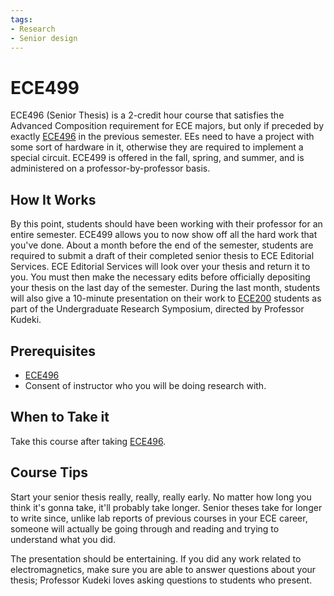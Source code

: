 ```yaml
---
tags:
- Research
- Senior design
---
```

# ECE499

ECE496 (Senior Thesis) is a 2-credit hour course that satisfies the Advanced Composition requirement for ECE majors, but only if preceded by exactly [ECE496](ECE496.md) in the previous semester. EEs need to have a project with some sort of hardware in it, otherwise they are required to implement a special circuit. ECE499 is offered in the fall, spring, and summer, and is administered on a professor-by-professor basis.

## How It Works

By this point, students should have been working with their professor for an entire semester. ECE499 allows you to now show off all the hard work that you've done. About a month before the end of the semester, students are required to submit a draft of their completed senior thesis to ECE Editorial Services. ECE Editorial Services will look over your thesis and return it to you. You must then make the necessary edits before officially depositing your thesis on the last day of the semester. During the last month, students will also give a 10-minute presentation on their work to [ECE200](ECE200.md) students as part of the Undergraduate Research Symposium, directed by Professor Kudeki.

## Prerequisites

- [ECE496](ECE496.md)
- Consent of instructor who you will be doing research with.

## When to Take it

Take this course after taking [ECE496](ECE496.md).

## Course Tips

Start your senior thesis really, really, really early. No matter how long you think it's gonna take, it'll probably take longer. Senior theses take for longer to write since, unlike lab reports of previous courses in your ECE career, someone will actually be going through and reading and trying to understand what you did.

The presentation should be entertaining. If you did any work related to electromagnetics, make sure you are able to answer questions about your thesis; Professor Kudeki loves asking questions to students who present.
